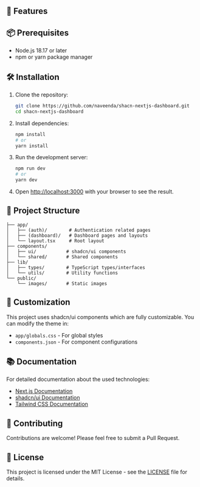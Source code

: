 ## 🚀 Features

## 📦 Prerequisites

- Node.js 18.17 or later
- npm or yarn package manager

## 🛠️ Installation

1. Clone the repository:

   ```bash
   git clone https://github.com/naveenda/shacn-nextjs-dashboard.git
   cd shacn-nextjs-dashboard
   ```

2. Install dependencies:

   ```bash
   npm install
   # or
   yarn install
   ```

3. Run the development server:

   ```bash
   npm run dev
   # or
   yarn dev
   ```

4. Open [http://localhost:3000](http://localhost:3000) with your browser to see the result.

## 📁 Project Structure

```
├── app/
│   ├── (auth)/        # Authentication related pages
│   ├── (dashboard)/   # Dashboard pages and layouts
│   └── layout.tsx     # Root layout
├── components/
│   ├── ui/           # shadcn/ui components
│   └── shared/       # Shared components
├── lib/
│   ├── types/        # TypeScript types/interfaces
│   └── utils/        # Utility functions
└── public/
    └── images/       # Static images
```

## 🎨 Customization

This project uses shadcn/ui components which are fully customizable. You can modify the theme in:

- `app/globals.css` - For global styles
- `components.json` - For component configurations

## 📚 Documentation

For detailed documentation about the used technologies:

- [Next.js Documentation](https://nextjs.org/docs)
- [shadcn/ui Documentation](https://ui.shadcn.com)
- [Tailwind CSS Documentation](https://tailwindcss.com/docs)

## 🤝 Contributing

Contributions are welcome! Please feel free to submit a Pull Request.

## 📄 License

This project is licensed under the MIT License - see the [LICENSE](LICENSE) file for details.
